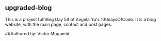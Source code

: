 ## upgraded-blog
This is a project fulfilling Day 59 of Angela Yu's 100daysOfCode. 
It is a blog website, with the main page, contact and post pages.


##Authored by: 
Victor Mugambi
